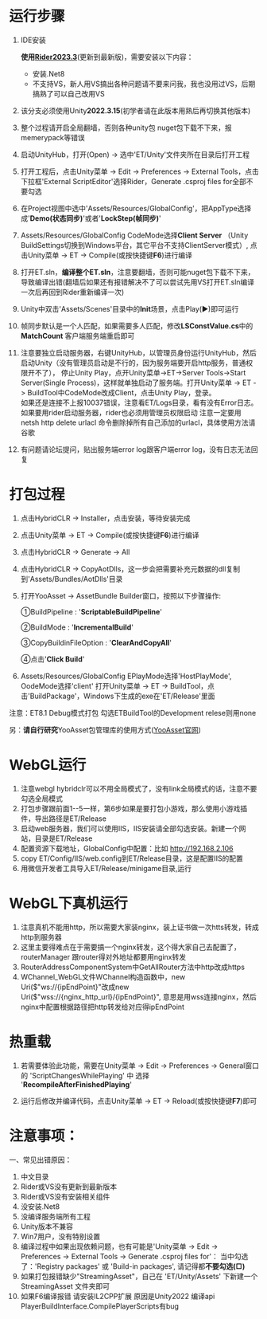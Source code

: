 # 运行步骤
1. IDE安装

   **使用[Rider2023.3](https://www.jetbrains.com/zh-cn/rider/)**(更新到最新版)，需要安装以下内容：
   - 安装.Net8
   - 不支持VS，新人用VS搞出各种问题请不要来问我，我也没用过VS，后期搞熟了可以自己改用VS  
   
2. 该分支必须使用Unity**2022.3.15**(初学者请在此版本用熟后再切换其他版本)  
   
3. 整个过程请开启全局翻墙，否则各种unity包 nuget包下载不下来，报memerypack等错误  

4. 启动UnityHub，打开(Open) -> 选中'ET/Unity'文件夹所在目录后打开工程

5. 打开工程后，点击Unity菜单 -> Edit -> Preferences -> External Tools，点击下拉框'External ScriptEditor'选择Rider，Generate .csproj files for全部不要勾选  

6. 在Project视图中选中'Assets/Resources/GlobalConfig'，把AppType选择成'**Demo(状态同步)**'或者'**LockStep(帧同步)**'  

7. Assets/Resources/GlobalConfig CodeMode选择**Client Server** （Unity BuildSettings切换到Windows平台，其它平台不支持ClientServer模式）, 点击Unity菜单 -> ET -> Compile(或按快捷键**F6**)进行编译  

8. 打开ET.sln，**编译整个ET.sln**，注意要翻墙，否则可能nuget包下载不下来，导致编译出错(翻墙后如果还有报错解决不了可以尝试先用VS打开ET.sln编译一次后再回到Rider重新编译一次)

9. Unity中双击'Assets/Scenes'目录中的**Init**场景，点击Play(▶)即可运行

10.  帧同步默认是一个人匹配，如果需要多人匹配，修改**LSConstValue.cs**中的**MatchCount** 客户端服务端重启即可

11. 注意要独立启动服务器，右键UnityHub，以管理员身份运行UnityHub，然后启动Unity（没有管理员启动是不行的，因为服务端要开启http服务，普通权限开不了），
   停止Unity Play，点开Unity菜单->ET->Server Tools->Start Server(Single Process)，这样就单独启动了服务端。打开Unity菜单 -> ET -> BuildTool中CodeMode改成Client，点击Unity Play，登录。  
   如果还是连接不上报10037错误，注意看ET/Logs目录，看有没有Error日志。 如果要用rider启动服务器，rider也必须用管理员权限启动
   注意一定要用 netsh http delete urlacl 命令删除掉所有自己添加的urlacl，具体使用方法请谷歌

12. 有问题请论坛提问，贴出服务端error log跟客户端error log，没有日志无法回复

# 打包过程
1. 点击HybridCLR -> Installer，点击安装，等待安装完成

2. 点击Unity菜单 -> ET -> Compile(或按快捷键**F6**)进行编译

3. 点击HybridCLR -> Generate -> All

4. 点击HybridCLR -> CopyAotDlls，这一步会把需要补充元数据的dll复制到'Assets/Bundles/AotDlls'目录

5. 打开YooAsset -> AssetBundle Builder窗口，按照以下步骤操作:

   ①BuildPipeline : '**ScriptableBuildPipeline**'

   ②BuildMode : '**IncrementalBuild**'

   ③CopyBuildinFileOption : '**ClearAndCopyAll**'

   ④点击'**Click Build**'

6. Assets/Resources/GlobalConfig EPlayMode选择'HostPlayMode', OodeMode选择'client' 打开Unity菜单 -> ET -> BuildTool，点击'BuildPackage'，Windows下生成的exe在'ET/Release'里面

注意：ET8.1 Debug模式打包 勾选ETBuildTool的Development relese则用none

另：**请自行研究**YooAsset包管理库的使用方式([YooAsset官网](https://www.yooasset.com/))

# WebGL运行
1. 注意webgl hybridclr可以不用全局模式了，没有link全局模式的话，注意不要勾选全局模式
2. 打包步骤跟前面1--5一样，第6步如果是要打包小游戏，那么使用小游戏插件，导出路径是ET/Release  
3. 启动web服务器，我们可以使用IIS，IIS安装请全部勾选安装。新建一个网站，目录是ET/Release  
4. 配置资源下载地址，GlobalConfig中配置：比如 http://192.168.2.106  
5. copy ET/Config/IIS/web.config到ET/Release目录，这是配置IIS的配置  
6. 用微信开发者工具导入ET/Release/minigame目录,运行  

# WebGL下真机运行
1. 注意真机不能用http，所以需要大家装nginx，装上证书做一次htts转发，转成http到服务器
2. 这里主要得难点在于需要搞一个nginx转发，这个得大家自己去配置了，routerManager 跟router得对外地址都要用nginx转发
3. RouterAddressComponentSystem中GetAllRouter方法中http改成https
4. WChannel_WebGL文件WChannel构造函数中，new Uri($"ws://{ipEndPoint}"改成new Uri($"wss://{nginx_http_url}/{ipEndPoint}", 意思是用wss连接nginx，然后nginx中配置根据路径把http转发给对应得ipEndPoint
   

# 热重载
1. 若需要体验此功能，需要在Unity菜单 -> Edit -> Preferences -> General窗口的 'ScriptChangesWhilePlaying' 中 选择 '**RecompileAfterFinishedPlaying**'

2. 运行后修改并编译代码，点击Unity菜单 -> ET -> Reload(或按快捷键**F7**)即可

# 注意事项：

一、常见出错原因：
1. 中文目录
2. Rider或VS没有更新到最新版本
3. Rider或VS没有安装相关组件
4. 没安装.Net8
5. 没编译服务端所有工程
6. Unity版本不兼容
7. Win7用户，没有特别设置
8. 编译过程中如果出现依赖问题，也有可能是'Unity菜单 -> Edit -> Preferences -> External Tools -> Generate .csproj files for'：
   当中勾选了：'Registry packages' 或 'Build-in packages', 请记得都**不要勾选(□)**
9. 如果打包报错缺少"StreamingAsset"，自己在 'ET/Unity/Assets' 下新建一个 StreamingAsset 文件夹即可
10. 如果F6编译报错 请安装IL2CPP扩展 原因是Unity2022 编译api PlayerBuildInterface.CompilePlayerScripts有bug